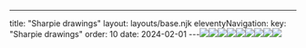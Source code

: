---
title: "Sharpie drawings"
layout: layouts/base.njk
eleventyNavigation:
  key: "Sharpie drawings"
  order: 10
date: 2024-02-01
---![](https://s3.eu-west-1.amazonaws.com/jessicaakerman.com/Pillars.jpeg)![](http://images.squarespace-cdn.com/content/v1/570e284d4c2f85f6fd8df7c9/1671703693955-L4PBZU54BALZKG1RF4V3/Jellyfish+Toby+Jug.jpeg)![](http://images.squarespace-cdn.com/content/v1/570e284d4c2f85f6fd8df7c9/1671703689653-8W0CYT3QJYNMGLPPNLWJ/Eye+wall+hanging.jpeg)![](https://s3.eu-west-1.amazonaws.com/jessicaakerman.com/Basketry.jpeg)![](http://images.squarespace-cdn.com/content/v1/570e284d4c2f85f6fd8df7c9/1671703688016-HSYUL98D62VF1I6567HM/Arch+Sun.jpeg)![](http://images.squarespace-cdn.com/content/v1/570e284d4c2f85f6fd8df7c9/1671703688070-0EJNXO3GGIS74WNF62MD/Arch+in+hand.jpeg)![](http://images.squarespace-cdn.com/content/v1/570e284d4c2f85f6fd8df7c9/1671666674623-41HE6A6IRCUKNRO416ED/Toe+to+Toe.jpg)![](http://images.squarespace-cdn.com/content/v1/570e284d4c2f85f6fd8df7c9/1671666672883-6K2KT3EEAJF9DVO7R9PI/Landscape+on+Feet.jpg)![](http://images.squarespace-cdn.com/content/v1/570e284d4c2f85f6fd8df7c9/1671666672709-UB09ORKYUHUDUNXV5G93/Jungled+Window.jpg)